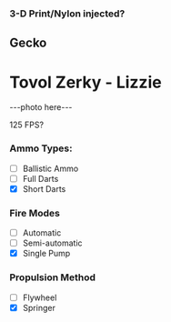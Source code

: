 ### 3-D Print/Nylon injected?
## Gecko
# Tovol Zerky - Lizzie

---photo here---

125 FPS?

### Ammo Types:
- [ ] Ballistic Ammo
- [ ] Full Darts
- [x] Short Darts

### Fire Modes
- [ ] Automatic
- [ ] Semi-automatic
- [x] Single Pump

### Propulsion Method
- [ ] Flywheel
- [x] Springer
